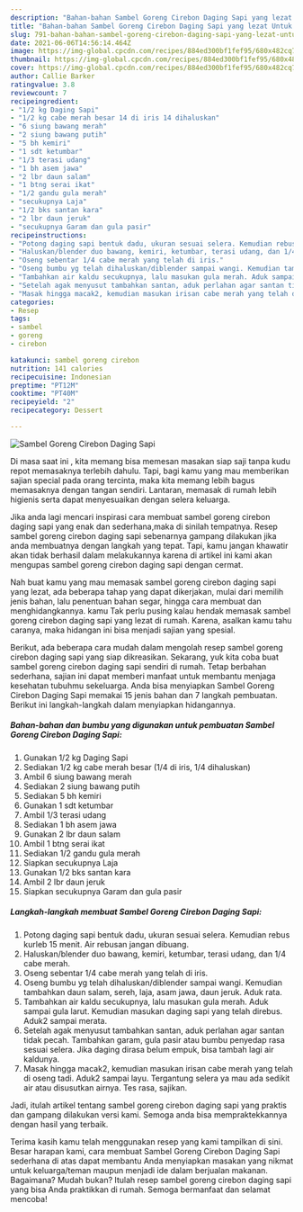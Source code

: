 ```yaml
---
description: "Bahan-bahan Sambel Goreng Cirebon Daging Sapi yang lezat Untuk Jualan"
title: "Bahan-bahan Sambel Goreng Cirebon Daging Sapi yang lezat Untuk Jualan"
slug: 791-bahan-bahan-sambel-goreng-cirebon-daging-sapi-yang-lezat-untuk-jualan
date: 2021-06-06T14:56:14.464Z
image: https://img-global.cpcdn.com/recipes/884ed300bf1fef95/680x482cq70/sambel-goreng-cirebon-daging-sapi-foto-resep-utama.jpg
thumbnail: https://img-global.cpcdn.com/recipes/884ed300bf1fef95/680x482cq70/sambel-goreng-cirebon-daging-sapi-foto-resep-utama.jpg
cover: https://img-global.cpcdn.com/recipes/884ed300bf1fef95/680x482cq70/sambel-goreng-cirebon-daging-sapi-foto-resep-utama.jpg
author: Callie Barker
ratingvalue: 3.8
reviewcount: 7
recipeingredient:
- "1/2 kg Daging Sapi"
- "1/2 kg cabe merah besar 14 di iris 14 dihaluskan"
- "6 siung bawang merah"
- "2 siung bawang putih"
- "5 bh kemiri"
- "1 sdt ketumbar"
- "1/3 terasi udang"
- "1 bh asem jawa"
- "2 lbr daun salam"
- "1 btng serai ikat"
- "1/2 gandu gula merah"
- "secukupnya Laja"
- "1/2 bks santan kara"
- "2 lbr daun jeruk"
- "secukupnya Garam dan gula pasir"
recipeinstructions:
- "Potong daging sapi bentuk dadu, ukuran sesuai selera. Kemudian rebus kurleb 15 menit. Air rebusan jangan dibuang."
- "Haluskan/blender duo bawang, kemiri, ketumbar, terasi udang, dan 1/4 cabe merah."
- "Oseng sebentar 1/4 cabe merah yang telah di iris."
- "Oseng bumbu yg telah dihaluskan/diblender sampai wangi. Kemudian tambahkan daun salam, sereh, laja, asam jawa, daun jeruk. Aduk rata."
- "Tambahkan air kaldu secukupnya, lalu masukan gula merah. Aduk sampai gula larut. Kemudian masukan daging sapi yang telah direbus. Aduk2 sampai merata."
- "Setelah agak menyusut tambahkan santan, aduk perlahan agar santan tidak pecah. Tambahkan garam, gula pasir atau bumbu penyedap rasa sesuai selera. Jika daging dirasa belum empuk, bisa tambah lagi air kaldunya."
- "Masak hingga macak2, kemudian masukan irisan cabe merah yang telah di oseng tadi. Aduk2 sampai layu. Tergantung selera ya mau ada sedikit air atau disusutkan airnya. Tes rasa, sajikan."
categories:
- Resep
tags:
- sambel
- goreng
- cirebon

katakunci: sambel goreng cirebon 
nutrition: 141 calories
recipecuisine: Indonesian
preptime: "PT12M"
cooktime: "PT40M"
recipeyield: "2"
recipecategory: Dessert

---
```



![Sambel Goreng Cirebon Daging Sapi](https://img-global.cpcdn.com/recipes/884ed300bf1fef95/680x482cq70/sambel-goreng-cirebon-daging-sapi-foto-resep-utama.jpg)

Di masa  saat ini , kita memang bisa memesan masakan siap saji tanpa kudu repot memasaknya terlebih dahulu. Tapi, bagi kamu yang mau memberikan sajian special pada orang tercinta, maka kita memang lebih bagus memasaknya dengan tangan sendiri. Lantaran, memasak di rumah lebih higienis serta dapat menyesuaikan dengan selera keluarga.

Jika anda lagi mencari inspirasi cara membuat sambel goreng cirebon daging sapi yang enak dan sederhana,maka di sinilah tempatnya. Resep sambel goreng cirebon daging sapi  sebenarnya gampang dilakukan jika anda membuatnya dengan langkah yang tepat. Tapi, kamu jangan khawatir akan tidak berhasil dalam melakukannya 
karena di artikel ini kami akan mengupas sambel goreng cirebon daging sapi dengan cermat.  



Nah buat kamu yang mau memasak sambel goreng cirebon daging sapi yang lezat, ada beberapa tahap yang dapat dikerjakan, mulai dari memilih jenis bahan, lalu penentuan bahan segar, hingga cara membuat dan menghidangkannya. kamu Tak perlu pusing kalau hendak memasak sambel goreng cirebon daging sapi yang lezat di rumah. Karena, asalkan kamu  tahu caranya, maka hidangan ini bisa menjadi sajian yang spesial.

Berikut, ada beberapa cara mudah dalam mengolah resep sambel goreng cirebon daging sapi yang siap dikreasikan. Sekarang, yuk kita coba buat sambel goreng cirebon daging sapi sendiri di rumah. Tetap berbahan sederhana, sajian ini dapat memberi manfaat untuk membantu menjaga kesehatan tubuhmu sekeluarga. Anda bisa menyiapkan Sambel Goreng Cirebon Daging Sapi memakai 15 jenis bahan dan 7 langkah pembuatan. Berikut ini langkah-langkah dalam menyiapkan hidangannya.

<!--inarticleads1-->

##### Bahan-bahan dan bumbu yang digunakan untuk pembuatan Sambel Goreng Cirebon Daging Sapi:

1. Gunakan 1/2 kg Daging Sapi
1. Sediakan 1/2 kg cabe merah besar (1/4 di iris, 1/4 dihaluskan)
1. Ambil 6 siung bawang merah
1. Sediakan 2 siung bawang putih
1. Sediakan 5 bh kemiri
1. Gunakan 1 sdt ketumbar
1. Ambil 1/3 terasi udang
1. Sediakan 1 bh asem jawa
1. Gunakan 2 lbr daun salam
1. Ambil 1 btng serai ikat
1. Sediakan 1/2 gandu gula merah
1. Siapkan secukupnya Laja
1. Gunakan 1/2 bks santan kara
1. Ambil 2 lbr daun jeruk
1. Siapkan secukupnya Garam dan gula pasir




<!--inarticleads2-->

##### Langkah-langkah membuat Sambel Goreng Cirebon Daging Sapi:

1. Potong daging sapi bentuk dadu, ukuran sesuai selera. Kemudian rebus kurleb 15 menit. Air rebusan jangan dibuang.
1. Haluskan/blender duo bawang, kemiri, ketumbar, terasi udang, dan 1/4 cabe merah.
1. Oseng sebentar 1/4 cabe merah yang telah di iris.
1. Oseng bumbu yg telah dihaluskan/diblender sampai wangi. Kemudian tambahkan daun salam, sereh, laja, asam jawa, daun jeruk. Aduk rata.
1. Tambahkan air kaldu secukupnya, lalu masukan gula merah. Aduk sampai gula larut. Kemudian masukan daging sapi yang telah direbus. Aduk2 sampai merata.
1. Setelah agak menyusut tambahkan santan, aduk perlahan agar santan tidak pecah. Tambahkan garam, gula pasir atau bumbu penyedap rasa sesuai selera. Jika daging dirasa belum empuk, bisa tambah lagi air kaldunya.
1. Masak hingga macak2, kemudian masukan irisan cabe merah yang telah di oseng tadi. Aduk2 sampai layu. Tergantung selera ya mau ada sedikit air atau disusutkan airnya. Tes rasa, sajikan.




Jadi, itulah artikel tentang  sambel goreng cirebon daging sapi  yang praktis dan gampang dilakukan versi kami. Semoga anda bisa mempraktekkannya dengan hasil yang terbaik. 

Terima kasih kamu telah menggunakan resep yang kami tampilkan di sini. Besar harapan kami, cara membuat  Sambel Goreng Cirebon Daging Sapi sederhana di atas dapat membantu Anda menyiapkan masakan yang nikmat untuk keluarga/teman maupun menjadi ide dalam berjualan makanan. Bagaimana? Mudah bukan? Itulah resep sambel goreng cirebon daging sapi yang bisa Anda praktikkan di rumah. Semoga bermanfaat dan selamat mencoba!

